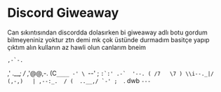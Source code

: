 # Discord Giweaway

Can sıkıntısından discordda dolasırken bi giweaway adlı botu gordum bilmeyeniniz yoktur ztn demi mk
çok üstünde durmadım basitçe yapıp çıktım alın kullanın az hawli olun canlarım bneim


    ,-`-.
  ,' .___;
 /_ ,'@@,-. 
 (C`____ -'
  \ `--' ;
   ``:`:'
  .-`  '--.
 ( /7   \7 )
  \\i--._|/
 (,-,)   |
 ,--:_.  /
(  ..__,/
 `-' ;  ``.
 dwb  `---`
